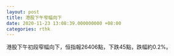 ```yaml
---
layout: post
title: 港股下午窄幅向下
date: 2020-11-23 13:08:39.000000000 +08:00
categories: rthk
---
```


港股下午初段窄幅向下，恒指報26406點，下跌45點，跌幅約0.2%。
